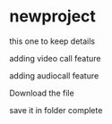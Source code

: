 # newproject
this one to keep details

adding video call feature

adding audiocall feature

Download the file

save it in folder
complete
